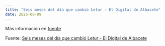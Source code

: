 ```yaml
---
title: "Seis meses del día que cambió Letur - El Digital de Albacete"
date: 2025-08-09
---
```


Más información en [fuente](https://news.google.com/rss/articles/CBMiiwFBVV95cUxOSnh1b2RmQjNBbGxmaGFMOTJ5ajBhc0lIei1MVU5oRW0wWmxVSkN4UFQ1QWVSYk1Ncy1LSENfWk9iTkZXOE1aREcyS0R5RnJ4eUtzUmxQWkRXYzJUNkF3VVFpTUl3Q0dPRERPN0JLOG9USDkxR0wxaUVsdndJNU1tUDZMMUdRVTh4UEVJ?oc=5)

Fuente: [Seis meses del día que cambió Letur - El Digital de Albacete](https://news.google.com/rss/articles/CBMiiwFBVV95cUxOSnh1b2RmQjNBbGxmaGFMOTJ5ajBhc0lIei1MVU5oRW0wWmxVSkN4UFQ1QWVSYk1Ncy1LSENfWk9iTkZXOE1aREcyS0R5RnJ4eUtzUmxQWkRXYzJUNkF3VVFpTUl3Q0dPRERPN0JLOG9USDkxR0wxaUVsdndJNU1tUDZMMUdRVTh4UEVJ?oc=5)
